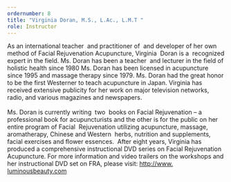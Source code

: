 ```yaml
---
ordernumber: 8
title: "Virginia Doran, M.S., L.Ac., L.M.T "
role: Instructor
---
```

As an international teacher  and practitioner of  and developer of her own method of Facial Rejuvenation Acupuncture, Virginia  Doran is a  recognized expert in the field. Ms. Doran has been a teacher  and lecturer in the field of holistic health since 1980 Ms. Doran has been licensed in acupuncture since 1995 and massage therapy since 1979. Ms. Doran had the great honor to be the first Westerner to teach acupuncture in Japan. Virginia has received extensive publicity for her work on major television networks, radio, and various magazines and newspapers.  \
 \
Ms. Doran is currently writing  two  books on Facial Rejuvenation – a professional book for acupuncturists and the other is for the public on her entire program of Facial  Rejuvenation utilizing acupuncture, massage, aromatherapy, Chinese and Western  herbs, nutrition and supplements, facial exercises and flower essences.  After eight years, Virginia has produced a comprehensive instructional DVD series on Facial Rejuvenation Acupuncture. For more information and video trailers on the workshops and her instructional DVD set on FRA, please visit: [http://www.​luminousbeauty.com](http://www.luminousbeauty.com/ "http\://www.luminousbeauty.com")